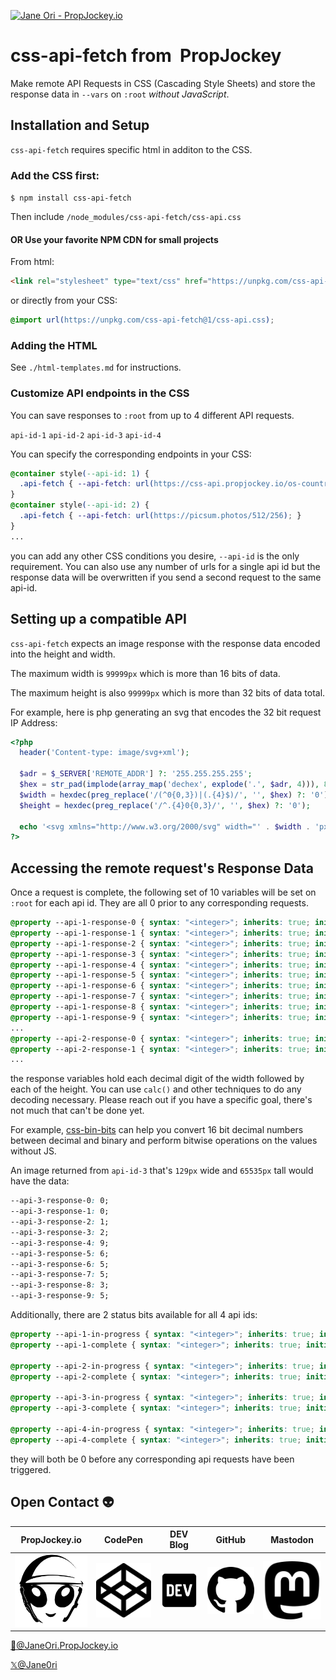[![Jane Ori - PropJockey.io](https://img.shields.io/badge/Jane%20Ori%20%F0%9F%91%BD-%F0%9F%A4%8D%20PropJockey.io-7300E6.svg?labelColor=FB04C2&style=plastic)](http://jane.propjockey.io/)

# css-api-fetch from <img src="https://github.com/user-attachments/assets/87119fb5-c39d-429a-9bfd-424f0e100720" alt="" width="30px"> PropJockey
Make remote API Requests in CSS (Cascading Style Sheets) and store the response data in `--vars` on `:root` *without JavaScript*.


## Installation and Setup

`css-api-fetch` requires specific html in additon to the CSS.

### Add the CSS first:

`$ npm install css-api-fetch`

Then include `/node_modules/css-api-fetch/css-api.css`

#### OR Use your favorite NPM CDN for small projects

From html:

```html
<link rel="stylesheet" type="text/css" href="https://unpkg.com/css-api-fetch@1/css-api.css">
```

or directly from your CSS:

```css
@import url(https://unpkg.com/css-api-fetch@1/css-api.css);
```

### Adding the HTML

See `./html-templates.md` for instructions.

### Customize API endpoints in the CSS

You can save responses to `:root` from up to 4 different API requests.

`api-id-1` `api-id-2` `api-id-3` `api-id-4`

You can specify the corresponding endpoints in your CSS:

```css
@container style(--api-id: 1) {
  .api-fetch { --api-fetch: url(https://css-api.propjockey.io/os-country.php); }
}
@container style(--api-id: 2) {
  .api-fetch { --api-fetch: url(https://picsum.photos/512/256); }
}
...
```

you can add any other CSS conditions you desire, `--api-id` is the only requirement. You can also use any number of urls for a single api id but the response data will be overwritten if you send a second request to the same api-id.

## Setting up a compatible API

`css-api-fetch` expects an image response with the response data encoded into the height and width.

The maximum width is `99999px` which is more than 16 bits of data.

The maximum height is also `99999px` which is more than 32 bits of data total.

For example, here is php generating an svg that encodes the 32 bit request IP Address:

```php
<?php
  header('Content-type: image/svg+xml');

  $adr = $_SERVER['REMOTE_ADDR'] ?: '255.255.255.255';
  $hex = str_pad(implode(array_map('dechex', explode('.', $adr, 4))), 8, '0', STR_PAD_LEFT);
  $width = hexdec(preg_replace('/(^0{0,3})|(.{4}$)/', '', $hex) ?: '0');
  $height = hexdec(preg_replace('/^.{4}0{0,3}/', '', $hex) ?: '0');

  echo '<svg xmlns="http://www.w3.org/2000/svg" width="' . $width . 'px" height="' . $height . 'px"></svg>';
?>
```

## Accessing the remote request's Response Data

Once a request is complete, the following set of 10 variables will be set on `:root` for each api id. They are all 0 prior to any corresponding requests.

```css
@property --api-1-response-0 { syntax: "<integer>"; inherits: true; initial-value: 0; }
@property --api-1-response-1 { syntax: "<integer>"; inherits: true; initial-value: 0; }
@property --api-1-response-2 { syntax: "<integer>"; inherits: true; initial-value: 0; }
@property --api-1-response-3 { syntax: "<integer>"; inherits: true; initial-value: 0; }
@property --api-1-response-4 { syntax: "<integer>"; inherits: true; initial-value: 0; }
@property --api-1-response-5 { syntax: "<integer>"; inherits: true; initial-value: 0; }
@property --api-1-response-6 { syntax: "<integer>"; inherits: true; initial-value: 0; }
@property --api-1-response-7 { syntax: "<integer>"; inherits: true; initial-value: 0; }
@property --api-1-response-8 { syntax: "<integer>"; inherits: true; initial-value: 0; }
@property --api-1-response-9 { syntax: "<integer>"; inherits: true; initial-value: 0; }
...
@property --api-2-response-0 { syntax: "<integer>"; inherits: true; initial-value: 0; }
@property --api-2-response-1 { syntax: "<integer>"; inherits: true; initial-value: 0; }
...
```

the response variables hold each decimal digit of the width followed by each of the height. You can use `calc()` and other techniques to do any decoding necessary. Please reach out if you have a specific goal, there's not much that can't be done yet.

For example, [css-bin-bits](https://propjockey.github.io/css-bin-bits/) can help you convert 16 bit decimal numbers between decimal and binary and perform bitwise operations on the values without JS.

An image returned from `api-id-3` that's `129px` wide and `65535px` tall would have the data:

```css
--api-3-response-0: 0;
--api-3-response-1: 0;
--api-3-response-2: 1;
--api-3-response-3: 2;
--api-3-response-4: 9;
--api-3-response-5: 6;
--api-3-response-6: 5;
--api-3-response-7: 5;
--api-3-response-8: 3;
--api-3-response-9: 5;
```

Additionally, there are 2 status bits available for all 4 api ids:

```css
@property --api-1-in-progress { syntax: "<integer>"; inherits: true; initial-value: 0; }
@property --api-1-complete { syntax: "<integer>"; inherits: true; initial-value: 0; }

@property --api-2-in-progress { syntax: "<integer>"; inherits: true; initial-value: 0; }
@property --api-2-complete { syntax: "<integer>"; inherits: true; initial-value: 0; }

@property --api-3-in-progress { syntax: "<integer>"; inherits: true; initial-value: 0; }
@property --api-3-complete { syntax: "<integer>"; inherits: true; initial-value: 0; }

@property --api-4-in-progress { syntax: "<integer>"; inherits: true; initial-value: 0; }
@property --api-4-complete { syntax: "<integer>"; inherits: true; initial-value: 0; }
```

they will both be 0 before any corresponding api requests have been triggered.

## Open Contact 👽

| PropJockey.io | CodePen | DEV Blog | GitHub | Mastodon |
| --- | --- | --- | --- | --- |
| [![PropJockey.io](https://raw.githubusercontent.com/propjockey/propjockey-brand/main/external-social/100px/propjockey-lines.svg)](https://propjockey.io) | [![CodePen](https://raw.githubusercontent.com/propjockey/propjockey-brand/main/external-social/100px/codepen.svg)](https://codepen.io/propjockey) | [![DEV Blog](https://raw.githubusercontent.com/propjockey/propjockey-brand/main/external-social/100px/dev.svg)](https://dev.to/janeori) | [![GitHub](https://raw.githubusercontent.com/propjockey/propjockey-brand/main/external-social/100px/github.svg)](https://github.com/propjockey) | [![Mastodon](https://raw.githubusercontent.com/propjockey/propjockey-brand/main/external-social/100px/mastodon.svg)](https://front-end.social/@JaneOri) |


[🦋@JaneOri.PropJockey.io](https://bsky.app/profile/janeori.propjockey.io)

[𝕏@Jane0ri](https://x.com/jane0ri)
